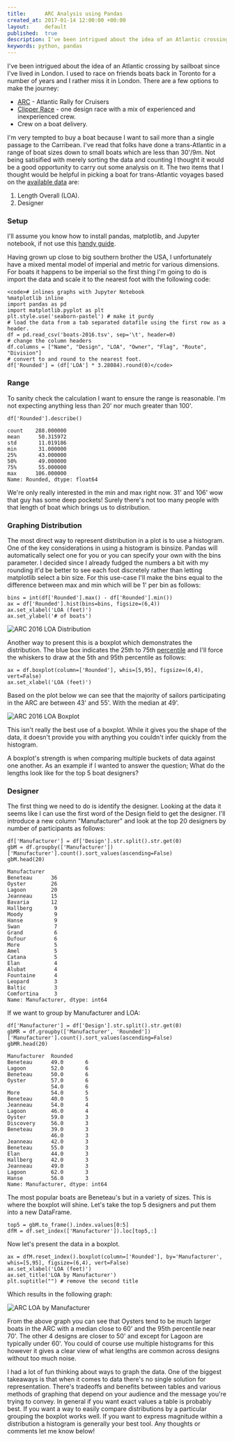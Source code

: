 ```yaml
---
title:      ARC Analysis using Pandas
created_at: 2017-01-14 12:00:00 +00:00
layout:     default
published:  true
description: I've been intrigued about the idea of an Atlantic crossing by sailboat since I've lived in London. I used to race on friends boats back in Toronto for a number of years and I rather miss it in London.
keywords: python, pandas
---
```


I've been intrigued about the idea of an Atlantic crossing by sailboat since I've lived in London. I used to race on friends boats back in Toronto for a number of years and I rather miss it in London. There are a few options to make the journey:

-   [ARC](https://www.worldcruising.com/arc/event.aspx) - Atlantic Rally for Cruisers
-   [Clipper Race](https://www.clipperroundtheworld.com/) - one design race with a mix of experienced and inexperienced crew.
-   Crew on a boat delivery.

I'm very tempted to buy a boat because I want to sail more than a single passage to the Carribean. I've read that folks have done a trans-Atlantic in a range of boat sizes down to small boats which are less than 30'/9m. Not being satisified with merely sorting the data and counting I thought it would be a good opportunity to carry out some analysis on it. The two items that I thought would be helpful in picking a boat for trans-Atlantic voyages based on the [available data](https://www.worldcruising.com/arc/arc_2017_evententries.aspx) are:

1. Length Overall (LOA).
2. Designer

### Setup

I'll assume you know how to install pandas, matplotlib, and Jupyter notebook, if not use this [handy guide](http://pandas.pydata.org/pandas-docs/stable/install.html).

Having grown up close to big southern brother the USA, I unfortunately have a mixed mental model of imperial and metric for various dimensions. For boats it happens to be imperial so the first thing I'm going to do is import the data and scale it to the nearest foot with the following code:

    <code># inlines graphs with Jupyter Notebook
    %matplotlib inline
    import pandas as pd
    import matplotlib.pyplot as plt
    plt.style.use('seaborn-pastel') # make it purdy
    # load the data from a tab separated datafile using the first row as a header.
    df = pd.read_csv('boats-2016.tsv', sep='\t', header=0)
    # change the column headers 
    df.columns = ["Name", "Design", "LOA", "Owner", "Flag", "Route", "Division"]
    # convert to and round to the nearest foot.
    df['Rounded'] = (df['LOA'] * 3.28084).round(0)</code>

### Range

To sanity check the calculation I want to ensure the range is reasonable. I'm not expecting anything less than 20' nor much greater than 100'.

    df['Rounded'].describe()

    count    288.000000
    mean      50.315972
    std       11.019186
    min       31.000000
    25%       43.000000
    50%       49.000000
    75%       55.000000
    max      106.000000
    Name: Rounded, dtype: float64

We're only really interested in the min and max right now. 31' and 106' wow that guy has some deep pockets! Surely there's not too many people with that length of boat which brings us to distribution.

### Graphing Distribution

The most direct way to represent distribution in a plot is to use a histogram. One of the key considerations in using a histogram is binsize. Pandas will automatically select one for you or you can specify your own with the bins parameter. I decided since I already fudged the numbers a bit with my rounding it'd be better to see each foot discretely rather than letting matplotlib select a bin size. For this use-case I'll make the bins equal to the difference between max and min which will be 1' per bin as follows:

    bins = int(df['Rounded'].max() - df['Rounded'].min())
    ax = df['Rounded'].hist(bins=bins, figsize=(6,4))
    ax.set_xlabel('LOA (feet)')
    ax.set_ylabel('# of boats')

![ARC 2016 LOA Distribution](/images/arc-histogram.png "ARC 2016 LOA Distribution")

Another way to present this is a boxplot which demonstrates the distribution. The blue box indicates the 25th to 75th [percentile](https://en.wikipedia.org/wiki/Percentile) and I'll force the whiskers to draw at the 5th and 95th percentile as follows:

    ax = df.boxplot(column=['Rounded'], whis=[5,95], figsize=(6,4), vert=False)
    ax.set_xlabel('LOA (feet)')

Based on the plot below we can see that the majority of sailors participating in the ARC are between 43' and 55'. With the median at 49'.

![ARC 2016 LOA Boxplot](/images/arc-boxplot.png "ARC 2016 LOA Boxplot")

This isn't really the best use of a boxplot. While it gives you the shape of the data, it doesn't provide you with anything you couldn't infer quickly from the histogram.

A boxplot's strength is when comparing multiple buckets of data against one another. As an example if I wanted to answer the question; What do the lengths look like for the top 5 boat designers?

### Designer

The first thing we need to do is identify the designer. Looking at the data it seems like I can use the first word of the Design field to get the designer. I'll introduce a new column "Manufacturer" and look at the top 20 designers by number of participants as follows:

    df['Manufacturer'] = df['Design'].str.split().str.get(0)
    gbM = df.groupby(['Manufacturer'])['Manufacturer'].count().sort_values(ascending=False)
    gbM.head(20)

    Manufacturer
    Beneteau      36
    Oyster        26
    Lagoon        20
    Jeanneau      15
    Bavaria       12
    Hallberg       9
    Moody          9
    Hanse          9
    Swan           7
    Grand          6
    Dufour         6
    More           5
    Amel           5
    Catana         5
    Elan           4
    Alubat         4
    Fountaine      4
    Leopard        3
    Baltic         3
    Comfortina     3
    Name: Manufacturer, dtype: int64

If we want to group by Manufacturer and LOA:

    df['Manufacturer'] = df['Design'].str.split().str.get(0)
    gbMR = df.groupby(['Manufacturer', 'Rounded'])['Manufacturer'].count().sort_values(ascending=False)
    gbMR.head(20)

    Manufacturer  Rounded
    Beneteau      49.0       6
    Lagoon        52.0       6
    Beneteau      50.0       6
    Oyster        57.0       6
                  54.0       6
    More          54.0       5
    Beneteau      40.0       5
    Jeanneau      54.0       4
    Lagoon        46.0       4
    Oyster        59.0       3
    Discovery     56.0       3
    Beneteau      39.0       3
                  46.0       3
    Jeanneau      42.0       3
    Beneteau      55.0       3
    Elan          44.0       3
    Hallberg      42.0       3
    Jeanneau      49.0       3
    Lagoon        62.0       3
    Hanse         56.0       3
    Name: Manufacturer, dtype: int64

The most popular boats are Beneteau's but in a variety of sizes. This is where the boxplot will shine. Let's take the top 5 designers and put them into a new DataFrame.

    top5 = gbM.to_frame().index.values[0:5]
    dfM = df.set_index(['Manufacturer']).loc[top5,:]

Now let's present the data in a boxplot.

    ax = dfM.reset_index().boxplot(column=['Rounded'], by='Manufacturer', whis=[5,95], figsize=(6,4), vert=False)
    ax.set_xlabel('LOA (feet)')
    ax.set_title('LOA by Manufacturer')
    plt.suptitle("") # remove the second title

Which results in the following graph:

![ARC LOA by Manufacturer](/images/arc-boxplot-by-manufacturer.png "ARC LOA by Manufacturer")

From the above graph you can see that Oysters tend to be much larger boats in the ARC with a median close to 60' and the 95th percentile near 70'. The other 4 designs are closer to 50' and except for Lagoon are typically under 60'. You could of course use multiple histograms for this however it gives a clear view of what lengths are common across designs without too much noise.

I had a lot of fun thinking about ways to graph the data. One of the biggest takeaways is that when it comes to data there's no single solution for representation. There's tradeoffs and benefits between tables and various methods of graphing that depend on your audience and the message you're trying to convey. In general if you want exact values a table is probably best. If you want a way to easily compare distributions by a particular grouping the boxplot works well. If you want to express magnitude within a distribution a histogram is generally your best tool. Any thoughts or comments let me know below!
